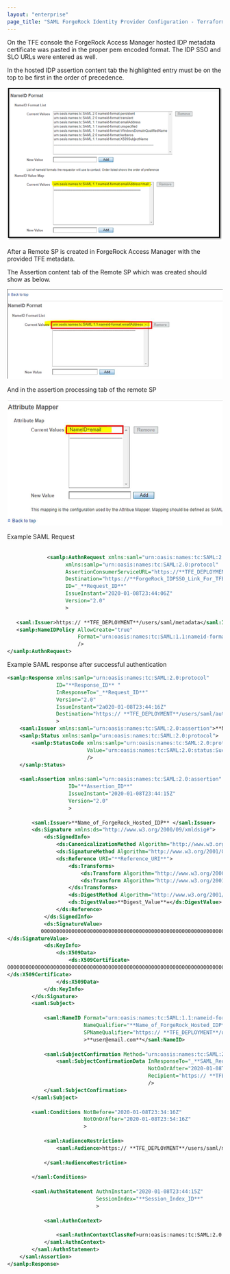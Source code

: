 ```yaml
---
layout: "enterprise"
page_title: "SAML ForgeRock Identity Provider Configuration - Terraform Enterprise"
---
```


On the TFE console the ForgeRock Access Manager hosted IDP metadata certificate was pasted in the proper pem encoded format.  The IDP SSO and SLO URLs  were entered as well.




In the hosted IDP assertion content tab the highlighted entry must be on the top to be first in the order of precedence.

![Screenshot: ForgeRock dialog for nameID Value map](./images/sso-forgerock-nameid.png)

After a Remote SP is created in ForgeRock Access Manager with the provided TFE metadata.

The Assertion content tab of the Remote SP which was created should show as below.

![Screenshot: ForgeRock dialog for Assertion content tab for Remote SP](./images/sso-forgerock-nameid2.png)
 

And in the assertion processing tab of the remote SP

![Screenshot: ForgeRock dialog for Assertion content tab for Remote SP](./images/sso-forgerock-attributemapper.png)
 

Example SAML Request

 ```xml

              <samlp:AuthnRequest xmlns:saml="urn:oasis:names:tc:SAML:2.0:assertion"
                    xmlns:samlp="urn:oasis:names:tc:SAML:2.0:protocol"
                    AssertionConsumerServiceURL="https://**TFE_DEPLOYMENT**/users/saml/auth"
                    Destination="https://**ForgeRock_IDPSSO_Link_For_TFE"
                    ID="_**Request_ID**"
                    IssueInstant="2020-01-08T23:44:06Z"
                    Version="2.0"
                    >

    <saml:Issuer>https:// **TFE_DEPLOYMENT**/users/saml/metadata</saml:Issuer>
    <samlp:NameIDPolicy AllowCreate="true"
                        Format="urn:oasis:names:tc:SAML:1.1:nameid-format:emailAddress"
                        />
</samlp:AuthnRequest> 
```

Example SAML response after successful authentication
```xml
<samlp:Response xmlns:samlp="urn:oasis:names:tc:SAML:2.0:protocol"
                ID="**Response_ID** "
                InResponseTo="_**Request_ID**"
                Version="2.0"
                IssueInstant="2a020-01-08T23:44:16Z"
                Destination="https:// **TFE_DEPLOYMENT**/users/saml/auth"
                >
    <saml:Issuer xmlns:saml="urn:oasis:names:tc:SAML:2.0:assertion">**Name_of_ForgeRock_Hosted_IDP** </saml:Issuer>
    <samlp:Status xmlns:samlp="urn:oasis:names:tc:SAML:2.0:protocol">
        <samlp:StatusCode xmlns:samlp="urn:oasis:names:tc:SAML:2.0:protocol"
                          Value="urn:oasis:names:tc:SAML:2.0:status:Success"
                          />
    </samlp:Status>

    <saml:Assertion xmlns:saml="urn:oasis:names:tc:SAML:2.0:assertion"
                    ID="**Assertion_ID**"
                    IssueInstant="2020-01-08T23:44:15Z"
                    Version="2.0"
                    >

        <saml:Issuer>**Name_of_ForgeRock_Hosted_IDP** </saml:Issuer>
        <ds:Signature xmlns:ds="http://www.w3.org/2000/09/xmldsig#">
            <ds:SignedInfo>
                <ds:CanonicalizationMethod Algorithm="http://www.w3.org/2001/10/xml-exc-c14n#" />
                <ds:SignatureMethod Algorithm="http://www.w3.org/2001/04/xmldsig-more#rsa-sha256" />
                <ds:Reference URI="**Reference_URI**">
                    <ds:Transforms>
                        <ds:Transform Algorithm="http://www.w3.org/2000/09/xmldsig#enveloped-signature" />
                        <ds:Transform Algorithm="http://www.w3.org/2001/10/xml-exc-c14n#" />
                    </ds:Transforms>
                    <ds:DigestMethod Algorithm="http://www.w3.org/2001/04/xmlenc#sha256" />
                    <ds:DigestValue>**Digest_Value**=</ds:DigestValue>
                </ds:Reference>
            </ds:SignedInfo>
            <ds:SignatureValue>
           000000000000000000000000000000000000000000000000000000000000000000000000000000000000000000000000000000000000000000000000000000000000000000000000000000000000000000000000000000000000000000000000000000000000000000000000000000000000000000000000000000000000000000000000000000000000000000000000000000000000000000000000000000000000000000000000000000==
</ds:SignatureValue>
            <ds:KeyInfo>
                <ds:X509Data>
                    <ds:X509Certificate>
000000000000000000000000000000000000000000000000000000000000000000000000000000000000000000000000000000000000000000000000000000000000000000000000000000000000000000000000000000000000000000000000000000000000000000000000000000000000000000000000000000000000000000000000000000000000000000000000000000000000000000000000000000000000000000000000000000==
</ds:X509Certificate>
                </ds:X509Data>
            </ds:KeyInfo>
        </ds:Signature>
        <saml:Subject>

            <saml:NameID Format="urn:oasis:names:tc:SAML:1.1:nameid-format:emailAddress"
                         NameQualifier="**Name_of_ForgeRock_Hosted_IDP** "
                         SPNameQualifier="https:// **TFE_DEPLOYMENT**/users/saml/metadata"
                         >**user@email.com**</saml:NameID>

            <saml:SubjectConfirmation Method="urn:oasis:names:tc:SAML:2.0:cm:bearer">
                <saml:SubjectConfirmationData InResponseTo="_**SAML_Request_ID"
                                              NotOnOrAfter="2020-01-08T23:54:16Z"
                                              Recipient="https:// **TFE_DEPLOYMENT**/users/saml/auth"
                                              />
            </saml:SubjectConfirmation>
        </saml:Subject>

        <saml:Conditions NotBefore="2020-01-08T23:34:16Z"
                         NotOnOrAfter="2020-01-08T23:54:16Z"
                         >

            <saml:AudienceRestriction>
                <saml:Audience>https:// **TFE_DEPLOYMENT**/users/saml/metadata</saml:Audience>

            </saml:AudienceRestriction>

        </saml:Conditions>

        <saml:AuthnStatement AuthnInstant="2020-01-08T23:44:15Z"
                             SessionIndex="**Session_Index_ID**"
                             >

            <saml:AuthnContext>

                <saml:AuthnContextClassRef>urn:oasis:names:tc:SAML:2.0:ac:classes:PasswordProtectedTransport</saml:AuthnContextClassRef>
            </saml:AuthnContext>
        </saml:AuthnStatement>
    </saml:Assertion>
</samlp:Response>
```
